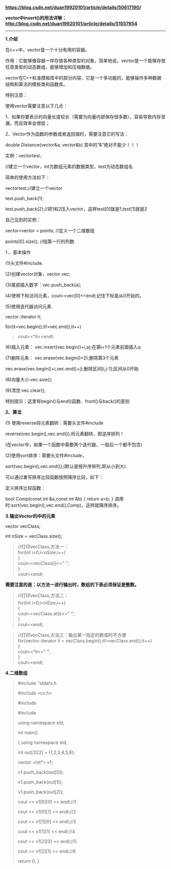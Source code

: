 **https://blog.csdn.net/duan19920101/article/details/50617190/**

**vector中insert()的用法详解：http://blog.csdn.net/duan19920101/article/details/51557854**

---


**1.介绍**

在c++中，vector是一个十分有用的容器。

作用：它能够像容器一样存放各种类型的对象，简单地说，vector是一个能够存放任意类型的动态数组，能够增加和压缩数据。

vector在C++标准模板库中的部分内容，它是一个多功能的，能够操作多种数据结构和算法的模板类和函数库。


特别注意：

使用vector需要注意以下几点：

1、如果你要表示的向量长度较长（需要为向量内部保存很多数），容易导致内存泄漏，而且效率会很低；

2、Vector作为函数的参数或者返回值时，需要注意它的写法：

   double Distance(vector<int>&a, vector<int>&b) 其中的“&”绝对不能少！！！


实例：vector<int>test;

//建立一个vector，int为数组元素的数据类型，test为动态数组名

简单的使用方法如下：

vector<int>test;//建立一个vector

test.push_back(1);

test.push_back(2);//把1和2压入vector，这样test[0]就是1,test[1]就是2

 

自己见到的实例：

vector<vector<Point2f> > points; //定义一个二维数组

points[0].size();  //指第一行的列数

1 、基本操作

(1)头文件#include<vector>.

(2)创建vector对象，vector<int> vec;

(3)尾部插入数字：vec.push_back(a);

(4)使用下标访问元素，cout<<vec[0]<<endl;记住下标是从0开始的。

(5)使用迭代器访问元素.

vector<int>::iterator it;

for(it=vec.begin();it!=vec.end();it++)
 
> cout<<*it<<endl;

(6)插入元素：    vec.insert(vec.begin()+i,a);在第i+1个元素前面插入a;

(7)删除元素：    vec.erase(vec.begin()+2);删除第3个元素

vec.erase(vec.begin()+i,vec.end()+j);删除区间[i,j-1];区间从0开始

(8)向量大小:vec.size();

(9)清空:vec.clear();

特别提示：这里有begin()与end()函数、front()与back()的差别

**2、算法**

(1) 使用reverse将元素翻转：需要头文件#include<algorithm>

reverse(vec.begin(),vec.end());将元素翻转，即逆序排列！

(在vector中，如果一个函数中需要两个迭代器，一般后一个都不包含)

(2)使用sort排序：需要头文件#include<algorithm>，

sort(vec.begin(),vec.end());(默认是按升序排列,即从小到大).

可以通过重写排序比较函数按照降序比较，如下：

定义排序比较函数：

bool Comp(const int &a,const int &b)
{
    return a>b;
}
调用时:sort(vec.begin(),vec.end(),Comp)，这样就降序排序。 

**3.输出Vector的中的元素**

vector<float> vecClass; 

int nSize = vecClass.size();   

>  //打印vecClass,方法一：  
>  for(int i=0;i<nSize;i++)  
> {  
>    cout<<vecClass[i]<<"     ";  
> }  
>    cout<<endl; 

**需要注意的是：以方法一进行输出时，数组的下表必须保证是整数。**

>  //打印vecClass,方法二：     
> for(int i=0;i<nSize;i++)  
> {  
>    cout<<vecClass.at(i)<<"     ";  
> }  
>    cout<<endl;  
   
> //打印vecClass,方法三：输出某一指定的数值时不方便
> for(vector<float>::iterator it = vecClass.begin();it!=vecClass.end();it++)  
> {  
>     cout<<*it<<"   ";  
> }  
>     cout<<endl;  

**4.二维数组**
> #include "stdafx.h
> 
> #include <cv.h>
> 
> #include <vector>
> 
> #include <iostream>
> 
> using namespace std;
> 
> 
> int main()
> 
> {
> 	using namespace std;
> 
> 	int out[3][2] = {1,2,3,4,5,6};
>
> 	vector <int*> v1;
> 	
> 	v1.push_back(out[0]);
>
> 	v1.push_back(out[1]);
>
> 	v1.push_back(out[2]);
>  
> 	cout << v1[0][0] << endl;//1
>
> 	cout << v1[0][1] << endl;//2
>
> 	cout << v1[1][0] << endl;//3
>
> 	cout << v1[1][1] << endl;//4
>
> 	cout << v1[2][0] << endl;//5
>
> 	cout << v1[2][1] << endl;//6
>  
> 	return 0;
> }
